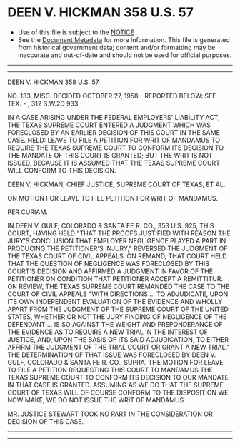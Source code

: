 ---
---

# DEEN V. HICKMAN 358 U.S. 57

* Use of this file is subject to the [NOTICE](https://github.com/publicdocs/notice/blob/master/NOTICE)
* See the [Document Metadata](../../../) for more information.
  This file is generated from historical government data; content and/or formatting may be inaccurate and out-of-date and should not be used for official purposes.

----------
----------

DEEN V. HICKMAN 358 U.S. 57

NO. 133, MISC.  DECIDED OCTOBER 27, 1958 - REPORTED BELOW:  SEE - TEX. - , 312 S.W.2D 933.

IN A CASE ARISING UNDER THE FEDERAL EMPLOYERS' LIABILITY ACT, THE TEXAS SUPREME COURT ENTERED A JUDGMENT WHICH WAS FORECLOSED BY AN EARLIER DECISION OF THIS COURT IN THE SAME CASE.  HELD:  LEAVE TO FILE A PETITION FOR WRIT OF MANDAMUS TO REQUIRE THE TEXAS SUPREME COURT TO CONFORM ITS DECISION TO THE MANDATE OF THIS COURT IS GRANTED; BUT THE WRIT IS NOT ISSUED, BECAUSE IT IS ASSUMED THAT THE TEXAS SUPREME COURT WILL CONFORM TO THIS DECISION.

DEEN V. HICKMAN, CHIEF JUSTICE, SUPREME COURT OF TEXAS, ET AL.

ON MOTION FOR LEAVE TO FILE PETITION FOR WRIT OF MANDAMUS.

PER CURIAM.

IN DEEN V. GULF, COLORADO & SANTA FE R. CO., 353 U.S. 925, THIS COURT, HAVING HELD "THAT THE PROOFS JUSTIFIED WITH REASON THE JURY'S CONCLUSION THAT EMPLOYER NEGLIGENCE PLAYED A PART IN PRODUCING THE PETITIONER'S INJURY," REVERSED THE JUDGMENT OF THE TEXAS COURT OF CIVIL APPEALS.  ON REMAND, THAT COURT HELD THAT THE QUESTION OF NEGLIGENCE WAS FORECLOSED BY THIS COURT'S DECISION AND AFFIRMED A JUDGMENT IN FAVOR OF THE PETITIONER ON CONDITION THAT PETITIONER ACCEPT A REMITTITUR.  ON REVIEW, THE TEXAS SUPREME COURT REMANDED THE CASE TO THE COURT OF CIVIL APPEALS "WITH DIRECTIONS ...  TO ADJUDICATE, UPON ITS OWN INDEPENDENT EVALUATION OF THE EVIDENCE AND WHOLLY APART FROM THE JUDGMENT OF THE SUPREME COURT OF THE UNITED STATES, WHETHER OR NOT THE JURY FINDING OF NEGLIGENCE OF THE DEFENDANT  ...  IS SO AGAINST THE WEIGHT AND PREPONDERANCE OF THE EVIDENCE AS TO REQUIRE A NEW TRIAL IN THE INTEREST OF JUSTICE, AND, UPON THE BASIS OF ITS SAID ADJUDICATION, TO EITHER AFFIRM THE JUDGMENT OF THE TRIAL COURT OR GRANT A NEW TRIAL."  THE DETERMINATION OF THAT ISSUE WAS FORECLOSED BY DEEN V. GULF, COLORADO & SANTA FE R. CO., SUPRA.  THE MOTION FOR LEAVE TO FILE A PETITION REQUESTING THIS COURT TO MANDAMUS THE TEXAS SUPREME COURT TO CONFORM ITS DECISION TO OUR MANDATE IN THAT CASE IS GRANTED.  ASSUMING AS WE DO THAT THE SUPREME COURT OF TEXAS WILL OF COURSE CONFORM TO THE DISPOSITION WE NOW MAKE, WE DO NOT ISSUE THE WRIT OF MANDAMUS.

MR. JUSTICE STEWART TOOK NO PART IN THE CONSIDERATION OR DECISION OF THIS CASE.


----------
----------

